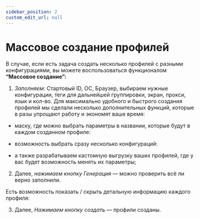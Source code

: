 ```yaml
---
sidebar_position: 2
custom_edit_url: null
---
```


# Массовое создание профилей

В случае, если есть задача создать несколько профилей с разными конфигурациями, вы можете воспользоваться функционалом **“Массовое создание”:**

1. *Заполняем:* Стартовый ID, ОС, Браузер, выбираем нужные конфигурации, теги для дальнейшей группировки, экран, прокси, язык и кол-во.
Для максимально удобного и быстрого создания профилей мы сделали несколько дополнительных функций, которые в разы упрощают работу и экономят ваше время:

- маску, где можно выбрать параметры в названии, которые будут в каждом созданном профиле:

<!-- ![Docusaurus logo](/img/docusaurus.png) -->

- возможность выбрать сразу несколько конфигураций:

<!-- ![Docusaurus logo](/img/docusaurus.png) -->

- а также разрабатываем кастомную выгрузку ваших профилей, где у вас будет возможность менять их параметры;

2. Далее, *нажимаем кнопку Генерация* — можно проверить всё ли верно заполнили.

<!-- ![Docusaurus logo](/img/docusaurus.png) -->

Есть возможность показать / скрыть детальную информацию каждого профиля:

<!-- ![Docusaurus logo](/img/docusaurus.png) -->

3. Далее, *Нажимаем кнопку создать* — профили созданы.

<!-- ![Docusaurus logo](/img/docusaurus.png) -->
